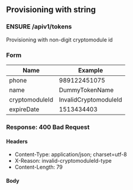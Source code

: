 ## Provisioning with string

### ENSURE /apiv1/tokens

Provisioning with non-digit cryptomodule id

### Form

Name | Example
--- | ---
phone | 989122451075
name | DummyTokenName
cryptomoduleId | InvalidCryptomoduleId
expireDate | 1513434403

### Response: 400 Bad Request

#### Headers

* Content-Type: application/json; charset=utf-8
* X-Reason: invalid-cryptomoduleId-type
* Content-Length: 79

#### Body

```json
```

```{"message":"Bad Request","description":"The field: cryptomoduleId must be int"}
```

